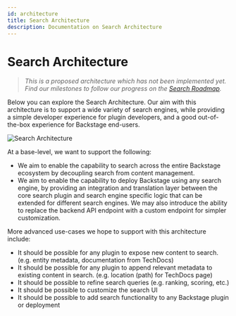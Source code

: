 ```yaml
---
id: architecture
title: Search Architecture
description: Documentation on Search Architecture
---
```


# Search Architecture

> _This is a proposed architecture which has not been implemented yet. Find our
> milestones to follow our progress on the [Search Roadmap](./README.md#project-roadmap)._

Below you can explore the Search Architecture. Our aim with this architecture is
to support a wide variety of search engines, while providing a simple developer
experience for plugin developers, and a good out-of-the-box experience for
Backstage end-users.

<img data-zoomable src="../../assets/search/architecture.drawio.svg" alt="Search Architecture" />

At a base-level, we want to support the following:

- We aim to enable the capability to search across the entire Backstage
  ecosystem by decoupling search from content management.
- We aim to enable the capability to deploy Backstage using any search engine,
  by providing an integration and translation layer between the core search
  plugin and search engine specific logic that can be extended for different
  search engines. We may also introduce the ability to replace the backend API
  endpoint with a custom endpoint for simpler customization.

More advanced use-cases we hope to support with this architecture include:

- It should be possible for any plugin to expose new content to search. (e.g.
  entity metadata, documentation from TechDocs)
- It should be possible for any plugin to append relevant metadata to existing
  content in search. (e.g. location (path) for TechDocs page)
- It should be possible to refine search queries (e.g. ranking, scoring, etc.)
- It should be possible to customize the search UI
- It should be possible to add search functionality to any Backstage plugin or
  deployment
